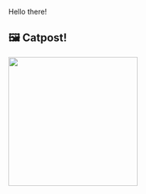 Hello there!



## 🖼️ Catpost!

<sub>
    <img src="https://cdn2.thecatapi.com/images/rsyJrkX21.jpg" height="256">
</sub>

